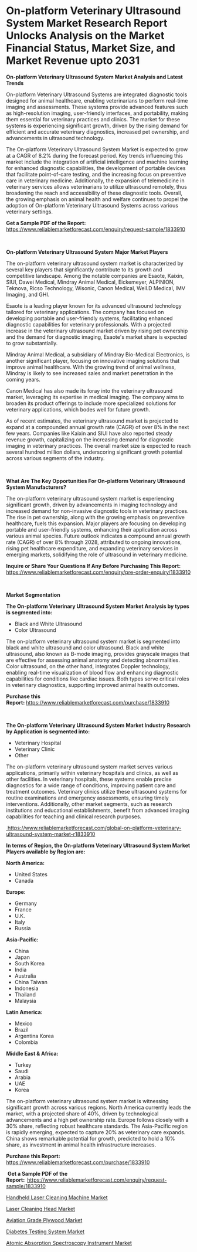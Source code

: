 <p><h1>On-platform Veterinary Ultrasound System Market Research Report Unlocks Analysis on the Market Financial Status, Market Size, and Market Revenue upto 2031</h1></p><p><strong>On-platform Veterinary Ultrasound System Market Analysis and Latest Trends</strong></p>
<p><p>On-platform Veterinary Ultrasound Systems are integrated diagnostic tools designed for animal healthcare, enabling veterinarians to perform real-time imaging and assessments. These systems provide advanced features such as high-resolution imaging, user-friendly interfaces, and portability, making them essential for veterinary practices and clinics. The market for these systems is experiencing significant growth, driven by the rising demand for efficient and accurate veterinary diagnostics, increased pet ownership, and advancements in ultrasound technology.</p><p>The On-platform Veterinary Ultrasound System Market is expected to grow at a CAGR of 8.2% during the forecast period. Key trends influencing this market include the integration of artificial intelligence and machine learning for enhanced diagnostic capabilities, the development of portable devices that facilitate point-of-care testing, and the increasing focus on preventive care in veterinary medicine. Additionally, the expansion of telemedicine in veterinary services allows veterinarians to utilize ultrasound remotely, thus broadening the reach and accessibility of these diagnostic tools. Overall, the growing emphasis on animal health and welfare continues to propel the adoption of On-platform Veterinary Ultrasound Systems across various veterinary settings.</p></p>
<p><strong>Get a Sample PDF of the Report:&nbsp;</strong> <a href="https://www.reliablemarketforecast.com/enquiry/request-sample/1833910?utm_campaign=1159&utm_medium=2&utm_source=Github&utm_content=ia&utm_term=19102024&utm_id=on-platform-veterinary-ultrasound-system">https://www.reliablemarketforecast.com/enquiry/request-sample/1833910</a></p>
<p>&nbsp;</p>
<p><strong>On-platform Veterinary Ultrasound System Major Market Players</strong></p>
<p><p>The on-platform veterinary ultrasound system market is characterized by several key players that significantly contribute to its growth and competitive landscape. Among the notable companies are Esaote, Kaixin, SIUI, Dawei Medical, Mindray Animal Medical, Eickemeyer, ALPINION, Teknova, Ricso Technology, Wisonic, Canon Medical, Well.D Medical, IMV Imaging, and GHI.</p><p>Esaote is a leading player known for its advanced ultrasound technology tailored for veterinary applications. The company has focused on developing portable and user-friendly systems, facilitating enhanced diagnostic capabilities for veterinary professionals. With a projected increase in the veterinary ultrasound market driven by rising pet ownership and the demand for diagnostic imaging, Esaote's market share is expected to grow substantially.</p><p>Mindray Animal Medical, a subsidiary of Mindray Bio-Medical Electronics, is another significant player, focusing on innovative imaging solutions that improve animal healthcare. With the growing trend of animal wellness, Mindray is likely to see increased sales and market penetration in the coming years.</p><p>Canon Medical has also made its foray into the veterinary ultrasound market, leveraging its expertise in medical imaging. The company aims to broaden its product offerings to include more specialized solutions for veterinary applications, which bodes well for future growth.</p><p>As of recent estimates, the veterinary ultrasound market is projected to expand at a compounded annual growth rate (CAGR) of over 8% in the next few years. Companies like Kaixin and SIUI have also reported steady revenue growth, capitalizing on the increasing demand for diagnostic imaging in veterinary practices. The overall market size is expected to reach several hundred million dollars, underscoring significant growth potential across various segments of the industry.</p></p>
<p>&nbsp;</p>
<p><strong>What Are The Key Opportunities For On-platform Veterinary Ultrasound System Manufacturers?</strong></p>
<p><p>The on-platform veterinary ultrasound system market is experiencing significant growth, driven by advancements in imaging technology and increased demand for non-invasive diagnostic tools in veterinary practices. The rise in pet ownership, along with the growing emphasis on preventive healthcare, fuels this expansion. Major players are focusing on developing portable and user-friendly systems, enhancing their application across various animal species. Future outlook indicates a compound annual growth rate (CAGR) of over 8% through 2028, attributed to ongoing innovations, rising pet healthcare expenditure, and expanding veterinary services in emerging markets, solidifying the role of ultrasound in veterinary medicine.</p></p>
<p><strong>Inquire or Share Your Questions If Any Before Purchasing This Report:</strong> <a href="https://www.reliablemarketforecast.com/enquiry/pre-order-enquiry/1833910?utm_campaign=1159&utm_medium=2&utm_source=Github&utm_content=ia&utm_term=19102024&utm_id=on-platform-veterinary-ultrasound-system">https://www.reliablemarketforecast.com/enquiry/pre-order-enquiry/1833910</a></p>
<p>&nbsp;</p>
<p><strong>Market Segmentation</strong></p>
<p><strong>The On-platform Veterinary Ultrasound System Market Analysis by types is segmented into:</strong></p>
<p><ul><li>Black and White Ultrasound</li><li>Color Ultrasound</li></ul></p>
<p><p>The on-platform veterinary ultrasound system market is segmented into black and white ultrasound and color ultrasound. Black and white ultrasound, also known as B-mode imaging, provides grayscale images that are effective for assessing animal anatomy and detecting abnormalities. Color ultrasound, on the other hand, integrates Doppler technology, enabling real-time visualization of blood flow and enhancing diagnostic capabilities for conditions like cardiac issues. Both types serve critical roles in veterinary diagnostics, supporting improved animal health outcomes.</p></p>
<p><strong>Purchase this Report:&nbsp;</strong><a href="https://www.reliablemarketforecast.com/purchase/1833910?utm_campaign=1159&utm_medium=2&utm_source=Github&utm_content=ia&utm_term=19102024&utm_id=on-platform-veterinary-ultrasound-system">https://www.reliablemarketforecast.com/purchase/1833910</a></p>
<p>&nbsp;</p>
<p><strong>The On-platform Veterinary Ultrasound System Market Industry Research by Application is segmented into:</strong></p>
<p><ul><li>Veterinary Hospital</li><li>Veterinary Clinic</li><li>Other</li></ul></p>
<p><p>The on-platform veterinary ultrasound system market serves various applications, primarily within veterinary hospitals and clinics, as well as other facilities. In veterinary hospitals, these systems enable precise diagnostics for a wide range of conditions, improving patient care and treatment outcomes. Veterinary clinics utilize these ultrasound systems for routine examinations and emergency assessments, ensuring timely interventions. Additionally, other market segments, such as research institutions and educational establishments, benefit from advanced imaging capabilities for teaching and clinical research purposes.</p></p>
<p><a href="https://www.reliablemarketforecast.com/global-on-platform-veterinary-ultrasound-system-market-r1833910?utm_campaign=1159&utm_medium=2&utm_source=Github&utm_content=ia&utm_term=19102024&utm_id=on-platform-veterinary-ultrasound-system">&nbsp;https://www.reliablemarketforecast.com/global-on-platform-veterinary-ultrasound-system-market-r1833910</a></p>
<p><strong>In terms of Region, the On-platform Veterinary Ultrasound System Market Players available by Region are:</strong></p>
<p>
    <p> <strong> North America: </strong>
        <ul>
            <li>United States</li>
            <li>Canada</li>
        </ul>
        </p> 
    <p> <strong> Europe: </strong>
        <ul>
            <li>Germany</li>
            <li>France</li>
            <li>U.K.</li>
            <li>Italy</li>
            <li>Russia</li>
        </ul>
        </p> 
    <p> <strong> Asia-Pacific: </strong>
        <ul>
            <li>China</li>
            <li>Japan</li>
            <li>South Korea</li>
            <li>India</li>
            <li>Australia</li>
            <li>China Taiwan</li>
            <li>Indonesia</li>
            <li>Thailand</li>
            <li>Malaysia</li>
        </ul>
        </p> 
    <p> <strong> Latin America: </strong>
        <ul>
            <li>Mexico</li>
            <li>Brazil</li>
            <li>Argentina Korea</li>
            <li>Colombia</li>
        </ul>
        </p> 
    <p> <strong> Middle East & Africa: </strong>
        <ul>
            <li>Turkey</li>
            <li>Saudi</li>
            <li>Arabia</li>
            <li>UAE</li>
            <li>Korea</li>
        </ul>
    </p>
    </p>
<p><p>The on-platform veterinary ultrasound system market is witnessing significant growth across various regions. North America currently leads the market, with a projected share of 40%, driven by technological advancements and a high pet ownership rate. Europe follows closely with a 30% share, reflecting robust healthcare standards. The Asia-Pacific region is rapidly emerging, expected to capture 20% as veterinary care expands. China shows remarkable potential for growth, predicted to hold a 10% share, as investment in animal health infrastructure increases.</p></p>
<p><strong>Purchase this Report: </strong><a href="https://www.reliablemarketforecast.com/purchase/1833910?utm_campaign=1159&utm_medium=2&utm_source=Github&utm_content=ia&utm_term=19102024&utm_id=on-platform-veterinary-ultrasound-system">https://www.reliablemarketforecast.com/purchase/1833910</a></p>
<p>&nbsp;<strong>Get a Sample PDF of the Report:&nbsp;&nbsp;</strong><a href="https://www.reliablemarketforecast.com/enquiry/request-sample/1833910?utm_campaign=1159&utm_medium=2&utm_source=Github&utm_content=ia&utm_term=19102024&utm_id=on-platform-veterinary-ultrasound-system">https://www.reliablemarketforecast.com/enquiry/request-sample/1833910</a></p>
<p><strong></strong></p>
<p><p><a href="https://www.linkedin.com/pulse/pioneering-growth-analyzing-global-handheld-laser-cleaning-gq6sf?utm_campaign=1159&utm_medium=2&utm_source=Github&utm_content=ia&utm_term=19102024&utm_id=on-platform-veterinary-ultrasound-system">Handheld Laser Cleaning Machine Market</a></p><p><a href="https://www.linkedin.com/pulse/laser-cleaning-head-market-regional-outlook-competition-hlqdf?utm_campaign=1159&utm_medium=2&utm_source=Github&utm_content=ia&utm_term=19102024&utm_id=on-platform-veterinary-ultrasound-system">Laser Cleaning Head Market</a></p><p><a href="https://github.com/mickahmaland/Market-Research-Report-List-1/blob/main/aviation-grade-plywood-market.md?utm_campaign=1159&utm_medium=2&utm_source=Github&utm_content=ia&utm_term=19102024&utm_id=on-platform-veterinary-ultrasound-system">Aviation Grade Plywood Market</a></p><p><a href="https://github.com/graciah1naze/Market-Research-Report-List-1/blob/main/diabetes-testing-system-market.md?utm_campaign=1159&utm_medium=2&utm_source=Github&utm_content=ia&utm_term=19102024&utm_id=on-platform-veterinary-ultrasound-system">Diabetes Testing System Market</a></p><p><a href="https://issuu.com/reportprime-2/docs/atomic-absorption-spectroscopy-inst_bc6609dfb29ebd?utm_campaign=1159&utm_medium=2&utm_source=Github&utm_content=ia&utm_term=19102024&utm_id=on-platform-veterinary-ultrasound-system">Atomic Absorption Spectroscopy Instrument Market</a></p></p>